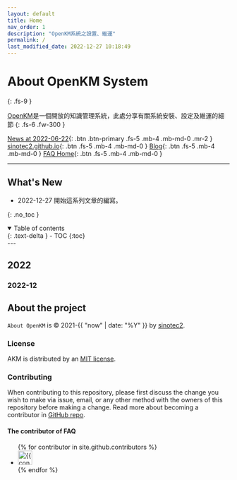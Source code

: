 ```yaml
---
layout: default
title: Home
nav_order: 1
description: "OpenKM系統之設置、維運"
permalink: /
last_modified_date: 2022-12-27 10:18:49
---
```


# About OpenKM System
{: .fs-9 }

[OpenKM](https://www.openkm.com/)是一個開放的知識管理系統，此處分享有關系統安裝、設定及維運的細節
{: .fs-6 .fw-300 }

[News at 2022-06-22](https://sinotec2.github.io/Focus-on-Air-Quality/GridModels/POST/5IncProc/){: .btn .btn-primary .fs-5 .mb-4 .mb-md-0 .mr-2 } [sinotec2.github.io](https://sinotec2.github.io/){: .btn .fs-5 .mb-4 .mb-md-0 } [Blog](https://sinotec2.github.io/FAQ/){: .btn .fs-5 .mb-4 .mb-md-0 } [FAQ Home](https://sinotec2.github.io/Focus-on-Air-Quality/){: .btn .fs-5 .mb-4 .mb-md-0 }

---

## What's New
- 2022-12-27 開始這系列文章的編寫。

{: .no_toc }

<details open markdown="block">
  <summary>
    Table of contents
  </summary>
  {: .text-delta }
- TOC
{:toc}
</details>
---

## 2022
### 2022-12 

## About the project

`About OpenKM`  is &copy; 2021-{{ "now" | date: "%Y" }} by [sinotec2](http://github.com/sinotec2/).

### License

AKM is distributed by an [MIT license](https://github.com/pmarsceill/just-the-docs/tree/master/LICENSE.txt).

### Contributing

When contributing to this repository, please first discuss the change you wish to make via issue,
email, or any other method with the owners of this repository before making a change. Read more about becoming a contributor in [GitHub repo](https://github.com/sinotec2/Focus-on-Air-Quality/discussions/).

#### The contributor of FAQ

<ul class="list-style-none">
{% for contributor in site.github.contributors %}
  <li class="d-inline-block mr-1">
     <a href="{{ contributor.html_url }}"><img src="{{ contributor.avatar_url }}" width="32" height="32" alt="{{ contributor.login }}"/></a>
  </li>
{% endfor %}
</ul>
